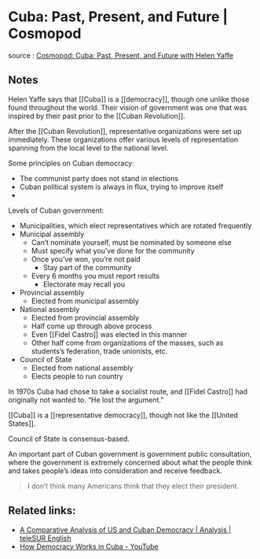 # Cuba: Past, Present, and Future | Cosmopod

source
: [Cosmopod: Cuba: Past, Present, and Future with Helen Yaffe](https://cosmopod.libsyn.com/-cuba-past-present-and-future-with-helen-yaffe)


## Notes

Helen Yaffe says that [[Cuba]] is a [[democracy]], though one unlike those found throughout the world. Their vision of government was one that was inspired by their past prior to the [[Cuban Revolution]].

After the [[Cuban Revolution]], representative organizations were set up immediately. These organizations offer various levels of representation spanning from the local level to the national level.

Some principles on Cuban democracy:

-   The communist party does not stand in elections
-   Cuban political system is always in flux, trying to improve itself
-   

Levels of Cuban government:

-   Municipalities, which elect representatives which are rotated frequently
-   Municipal assembly
    -   Can&rsquo;t nominate yourself, must be nominated by someone else
    -   Must specify what you&rsquo;ve done for the community
    -   Once you&rsquo;ve won, you&rsquo;re not paid
        -   Stay part of the community
    -   Every 6 months you must report results
        -   Electorate may recall you
-   Provincial assembly
    -   Elected from municipal assembly
-   National assembly
    -   Elected from provincial assembly
    -   Half come up through above process
    -   Even [[Fidel Castro]] was elected in this manner
    -   Other half come from organizations of the masses, such as students&rsquo;s federation, trade unionists, etc.
-   Council of State
    -   Elected from national assembly
    -   Elects people to run country

In 1970s Cuba had chose to take a socialist route, and [[Fidel Castro]] had originally not wanted to. &ldquo;He lost the argument.&rdquo;

[[Cuba]] is a [[representative democracy]], though not like the [[United States]].

Council of State is consensus-based.

An important part of Cuban government is government public consultation, where the government is extremely concerned about what the people think and takes people&rsquo;s ideas into consideration and receive feedback.

> I don&rsquo;t think many Americans think that they elect their president.


## Related links:

-   [A Comparative Analysis of US and Cuban Democracy | Analysis | teleSUR English](https://www.telesurenglish.net/analysis/A-Comparative-Analysis-of-US-and-Cuban-Democracy-20180303-0005.html)
-   [How Democracy Works in Cuba - YouTube](https://www.youtube.com/watch?v=2aMsi-A56ds)

